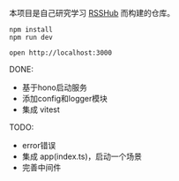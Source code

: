 
本项目是自己研究学习 [RSSHub](https://github.com/DIYgod/RSSHub) 而构建的仓库。

```
npm install
npm run dev
```

```
open http://localhost:3000
```

DONE:
* 基于hono启动服务 
* 添加config和logger模块 
* 集成 vitest

TODO:
* error错误
* 集成 app(index.ts)，启动一个场景
* 完善中间件